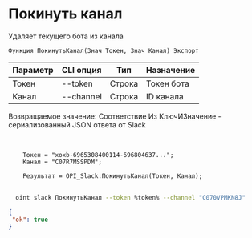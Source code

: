 ﻿---
sidebar_position: 10
---

# Покинуть канал
 Удаляет текущего бота из канала



`Функция ПокинутьКанал(Знач Токен, Знач Канал) Экспорт`

  | Параметр | CLI опция | Тип | Назначение |
  |-|-|-|-|
  | Токен | --token | Строка | Токен бота |
  | Канал | --channel | Строка | ID канала |

  
  Возвращаемое значение:   Соответствие Из КлючИЗначение - сериализованный JSON ответа от Slack

<br/>




```bsl title="Пример кода"
    Токен = "xoxb-6965308400114-696804637...";
    Канал = "C07R7MSSPDM";

    Результат = OPI_Slack.ПокинутьКанал(Токен, Канал);
```



```sh title="Пример команды CLI"
    
  oint slack ПокинутьКанал --token %token% --channel "C070VPMKN8J"

```

```json title="Результат"
{
 "ok": true
}
```
